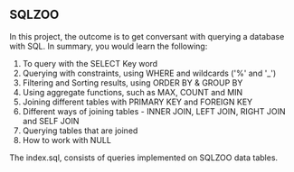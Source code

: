 ## SQLZOO

In this project, the outcome is to get conversant with querying a database with SQL. In summary, you would learn the following:

1. To query with the SELECT Key word
2. Querying with constraints, using WHERE and wildcards ('%' and '_')
3. Filtering and Sorting results, using ORDER BY & GROUP BY
4. Using aggregate functions, such as MAX, COUNT and MIN
5. Joining different tables with PRIMARY KEY and FOREIGN KEY
6.  Different ways of joining tables - INNER JOIN, LEFT JOIN, RIGHT JOIN and SELF JOIN
7. Querying tables that are joined
8. How to work with NULL

The index.sql, consists of queries implemented on SQLZOO data tables.
